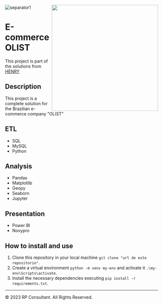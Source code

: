 <img src="./src/rp_logo.png" style="width:350px; float: right"></img>

​![separator1](https://i.imgur.com/ZUWYTii.png)
# **E-commerce OLIST**
This project is part of the solutions from [HENRY](https://github.com/soyHenry/PF_DS)

## Description
This project is a complete solution for the Brazilian e-commerce company "OLIST"

## **ETL**
* SQL
* MySQL
* Python

## **Analysis**
* Pandas
* Matplotlib
* Geopy
* Seaborn
* Jupyter

## **Presentation**
* Power BI
* Novypro

    
## **How to install and use**
1. Clone this repository in your local machine `git clone "url de este repositorio"`.
2. Create a virtual environment `python -m venv my-env` and activate it `.\my-env\Scripts\activate`.
3. Install the necessary dependencies executing `pip install -r requirements.txt`.



- - -
© 2023 RP Consultant. All Rights Reserved.
